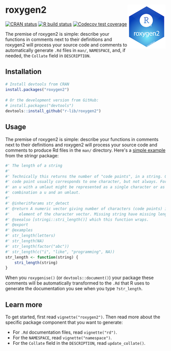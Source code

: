 # roxygen2 <img src="man/figures/logo.png" align="right" />

<!-- badges: start -->
[![CRAN status](https://www.r-pkg.org/badges/version/roxygen2)](https://CRAN.R-project.org/package=roxygen2)
[![R build status](https://github.com/r-lib/roxygen2/workflows/R-CMD-check/badge.svg)](https://github.com/r-lib/roxygen2/actions)
[![Codecov test coverage](https://codecov.io/gh/r-lib/roxygen2/branch/master/graph/badge.svg)](https://codecov.io/gh/r-lib/roxygen2?branch=master)
<!-- badges: end -->

The premise of roxygen2 is simple: describe your functions in comments next to their definitions and roxygen2 will process your source code and comments to automatically generate `.Rd` files in `man/`, `NAMESPACE`, and, if needed, the `Collate` field in `DESCRIPTION`.

## Installation 

```R
# Install devtools from CRAN
install.packages("roxygen2")

# Or the development version from GitHub:
# install.packages("devtools")
devtools::install_github("r-lib/roxygen2")
```

## Usage

The premise of roxygen2 is simple: describe your functions in comments next to their definitions and roxygen2 will process your source code and comments to produce Rd files in the `man/` directory.  Here's a [simple example](https://stringr.tidyverse.org/reference/str_length.html) from the stringr package:

```R
#' The length of a string
#'
#' Technically this returns the number of "code points", in a string. One
#' code point usually corresponds to one character, but not always. For example,
#' an u with a umlaut might be represented as a single character or as the
#' combination a u and an umlaut.
#'
#' @inheritParams str_detect
#' @return A numeric vector giving number of characters (code points) in each
#'    element of the character vector. Missing string have missing length.
#' @seealso [stringi::stri_length()] which this function wraps.
#' @export
#' @examples
#' str_length(letters)
#' str_length(NA)
#' str_length(factor("abc"))
#' str_length(c("i", "like", "programming", NA))
str_length <- function(string) {
    stri_length(string)
}
```

When you `roxygenise()` (or `devtools::document()`) your package these comments will be automatically transformed to the `.Rd` that R uses to generate the documentation you see when you type `?str_length`. 

## Learn more

To get started, first read `vignette("roxygen2")`. Then read more about the specific package component that you want to generate:

* For `.Rd` documentation files, read `vignette("rd")`.
* For the `NAMESPACE`, read `vignette("namespace")`.
* For the `Collate` field in the `DESCRIPTION`, read `update_collate()`.
